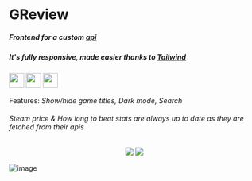# GReview

##### Frontend for a custom <a href="https://github.com/ihascats/api" target="_blank" rel="noopener">api</a>
##### It's fully responsive, made easier thanks to <a href="https://github.com/tailwindlabs/tailwindcss" target="_blank" rel="noopener">Tailwind</a>
<p>
  <img src="https://img.shields.io/badge/React.js-3C005A?style=for-the-badge&logo=react&logoColor=white" height=30>
  <img src="https://img.shields.io/badge/JavaScript-3C005A?style=for-the-badge&logo=javascript&logoColor=white" height=30>
  <img src="https://img.shields.io/badge/Tailwindcss-3C005A?style=for-the-badge&logo=typescript&logoColor=white" height=30>
</p>
Features: <i>Show/hide game titles, Dark mode, Search</i>  

###### Steam price & How long to beat stats are always up to date as they are fetched from their apis
<div align="center">
  <img src="https://user-images.githubusercontent.com/94207512/198849547-5a59b1d9-fe8f-4565-b79d-c75b122bfce5.png">
  <img src="https://user-images.githubusercontent.com/94207512/198849435-9ccc0d8d-0ce6-4bc7-b79b-292217c3b228.png">
</div>

![image](https://user-images.githubusercontent.com/94207512/198849776-dee4c766-7869-496c-a980-1fa83fb4df8f.png)
